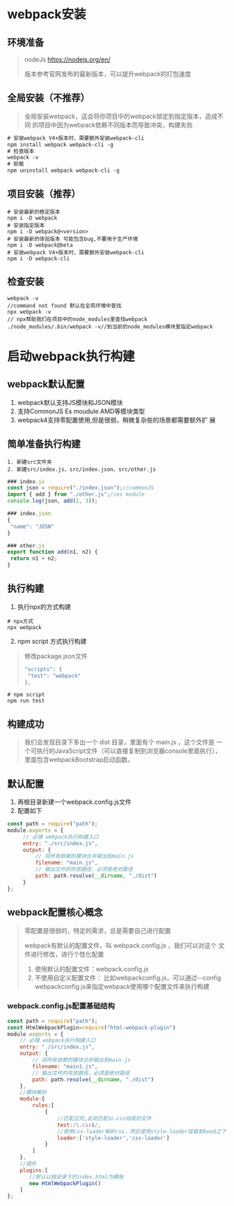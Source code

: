# webpack安装

## 环境准备

> nodeJs https://nodejs.org/en/ 
>
> 版本参考官网发布的最新版本，可以提升webpack的打包速度

## 全局安装（不推荐）

> 全局安装webpack，这会将你项目中的webpack锁定到指定版本，造成不同 的项目中因为webpack依赖不同版本而导致冲突，构建失败

```tex
# 安装webpack V4+版本时，需要额外安装webpack-cli
npm install webpack webpack-cli -g
# 检查版本
webpack -v
# 卸载
npm uninstall webpack webpack-cli -g
```

## 项目安装（推荐）

```
# 安装最新的稳定版本
npm i -D webpack
# 安装指定版本
npm i -D webpack@<version>
# 安装最新的体验版本 可能包含bug,不要用于生产环境
npm i -D webpack@beta
# 安装webpack V4+版本时，需要额外安装webpack-cli
npm i -D webpack-cli
```

## 检查安装

```
webpack -v 
//command not found 默认在全局环境中查找
npx webpack -v
// npx帮助我们在项⽬中的node_modules⾥查找webpack ./node_modules/.bin/webpack -v//到当前的node_modules模块里指定webpack
```

# 启动webpack执行构建

##  webpack默认配置

1. webpack默认支持JS模块和JSON模块
2. 支持CommonJS Es moudule AMD等模块类型
3. webpack4支持零配置使用,但是很弱，稍微复杂些的场景都需要额外扩 展

## 简单准备执行构建

	1. 新建src文件夹
 	2. 新建src/index.js、src/index.json、src/other.js

```js
### index.js
const json = require("./index.json");//commonJS
import { add } from "./other.js";//es module
console.log(json, add(2, 3));

### index.json
{
 "name": "JOSN"
}

### other.js
export function add(n1, n2) {
 return n1 + n2;
}
```

## 执行构建

1. 执行npx的方式构建

```
# npx方式
npx webpack
```

2. npm script 方式执行构建

> 修改package.json文件
>
> ```js
> "scripts": {
>  "test": "webpack"
> },
> ```

```
# npm script
npm run test
```

## 构建成功

> 我们会发现目录下多出一个 dist 目录，里面有个 main.js ，这个文件是 一个可执行的JavaScript文件（可以直接复制到浏览器console里面执行），里面包含webpackBootstrap启动函数。

## 默认配置

1. 再根目录新建一个webpack.config.js文件
2. 配置如下

```js
const path = require("path");
module.exports = {
     // 必填 webpack执行构建入口
     entry: "./src/index.js",
     output: {
         // 将所有依赖的模块合并输出到main.js
         filename: "main.js",
         // 输出文件的存放路径，必须是绝对路径
         path: path.resolve(__dirname, "./dist")
     }
};
```

## webpack配置核心概念

> 零配置是很弱的，特定的需求，总是需要自己进行配置
>
> webpack有默认的配置文件，叫 webpack.config.js ，我们可以对这个 文件进行修改，进行个性化配置
>
> 	1. 使用默认的配置文件：webpack.config.js
>  	2. 不使用自定义配置文件： 比如webpackconfig.js，可以通过--config webpackconfig.js来指定webpack使用哪个配置文件来执行构建

### webpack.config.js配置基础结构

```js
const path = require("path");
const HtmlWebpackPlugin=require("html-webpack-plugin")
module.exports = {
    // 必填 webpack执行构建入口
    entry: "./src/index.js",
    output: {
        // 将所有依赖的模块合并输出到main.js
        filename: "main1.js",
        // 输出⽂件的存放路径，必须是绝对路径
        path: path.resolve(__dirname, "./dist")
    },
    //模块解析
    module:{
        rules:[
            {
                //匹配正则,此处匹配以.css结尾的文件
                test:/\.css$/,
                //使用css-loader解析css，然后使用style-loader挂载到head之下
                loader:['style-loader','css-loader']
            }
        ]
    },
    //插件
    plugins:[
       //默认以根目录下的index.html为模板
       new HtmlWebpackPlugin()
    ]
};
```

